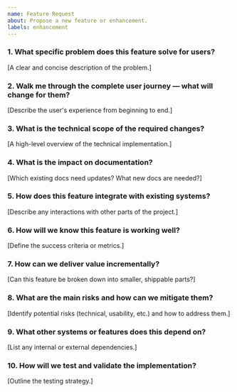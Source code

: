 ```yaml
---
name: Feature Request
about: Propose a new feature or enhancement.
labels: enhancement
---
```


### 1. What specific problem does this feature solve for users?

[A clear and concise description of the problem.]

### 2. Walk me through the complete user journey — what will change for them?

[Describe the user's experience from beginning to end.]

### 3. What is the technical scope of the required changes?

[A high-level overview of the technical implementation.]

### 4. What is the impact on documentation?

[Which existing docs need updates? What new docs are needed?]

### 5. How does this feature integrate with existing systems?

[Describe any interactions with other parts of the project.]

### 6. How will we know this feature is working well?

[Define the success criteria or metrics.]

### 7. How can we deliver value incrementally?

[Can this feature be broken down into smaller, shippable parts?]

### 8. What are the main risks and how can we mitigate them?

[Identify potential risks (technical, usability, etc.) and how to address them.]

### 9. What other systems or features does this depend on?

[List any internal or external dependencies.]

### 10. How will we test and validate the implementation?

[Outline the testing strategy.]
